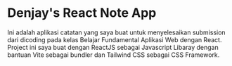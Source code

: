 # Denjay's React Note App

Ini adalah aplikasi catatan yang saya buat untuk menyelesaikan submission dari dicoding pada kelas Belajar Fundamental Aplikasi Web dengan React. Project ini saya buat dengan ReactJS sebagai Javascript Libaray dengan bantuan Vite sebagai bundler dan Tailwind CSS sebagai CSS Framework.
